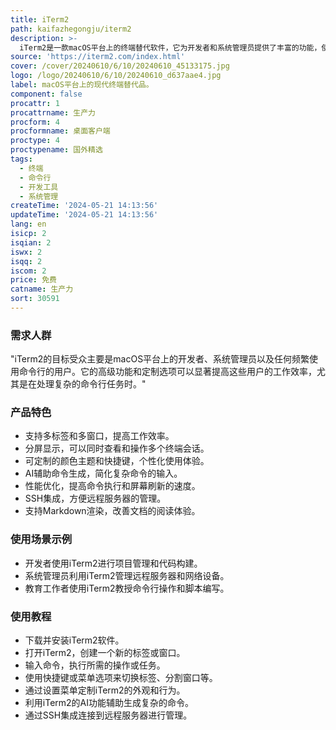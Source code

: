 ```yaml
---
title: iTerm2
path: kaifazhegongju/iterm2
description: >-
  iTerm2是一款macOS平台上的终端替代软件，它为开发者和系统管理员提供了丰富的功能，使得命令行的使用更加高效和便捷。它支持多标签、多窗口、分屏显示，还有丰富的定制选项，如颜色主题、快捷键等。iTerm2通过持续的更新，不断引入新特性，如AI辅助命令生成、性能改进等，以满足专业用户的需求。
source: 'https://iterm2.com/index.html'
cover: /cover/20240610/6/10/20240610_45133175.jpg
logo: /logo/20240610/6/10/20240610_d637aae4.jpg
label: macOS平台上的现代终端替代品。
component: false
procattr: 1
procattrname: 生产力
procform: 4
procformname: 桌面客户端
proctype: 4
proctypename: 国外精选
tags:
  - 终端
  - 命令行
  - 开发工具
  - 系统管理
createTime: '2024-05-21 14:13:56'
updateTime: '2024-05-21 14:13:56'
lang: en
isicp: 2
isqian: 2
iswx: 2
isqq: 2
iscom: 2
price: 免费
catname: 生产力
sort: 30591
---
```




### 需求人群
"iTerm2的目标受众主要是macOS平台上的开发者、系统管理员以及任何频繁使用命令行的用户。它的高级功能和定制选项可以显著提高这些用户的工作效率，尤其是在处理复杂的命令行任务时。"

### 产品特色
* 支持多标签和多窗口，提高工作效率。
* 分屏显示，可以同时查看和操作多个终端会话。
* 可定制的颜色主题和快捷键，个性化使用体验。
* AI辅助命令生成，简化复杂命令的输入。
* 性能优化，提高命令执行和屏幕刷新的速度。
* SSH集成，方便远程服务器的管理。
* 支持Markdown渲染，改善文档的阅读体验。

### 使用场景示例
* 开发者使用iTerm2进行项目管理和代码构建。
* 系统管理员利用iTerm2管理远程服务器和网络设备。
* 教育工作者使用iTerm2教授命令行操作和脚本编写。

### 使用教程
* 下载并安装iTerm2软件。
* 打开iTerm2，创建一个新的标签或窗口。
* 输入命令，执行所需的操作或任务。
* 使用快捷键或菜单选项来切换标签、分割窗口等。
* 通过设置菜单定制iTerm2的外观和行为。
* 利用iTerm2的AI功能辅助生成复杂的命令。
* 通过SSH集成连接到远程服务器进行管理。

  
